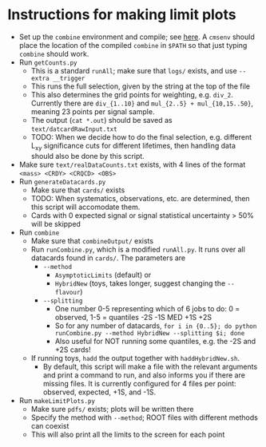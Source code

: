 # Instructions for making limit plots

  * Set up the `combine` environment and compile; see [here](http://cms-analysis.github.io/HiggsAnalysis-CombinedLimit/). A `cmsenv` should place the location of the compiled `combine` in `$PATH` so that just typing `combine` should work.
  * Run `getCounts.py`
      * This is a standard `runAll`; make sure that `logs/` exists, and use `--extra __trigger`
      * This runs the full selection, given by the string at the top of the file
      * This also determines the grid points for weighting, e.g. `div_2`. Currently there are `div_{1..10}` and `mul_{2..5} + mul_{10,15..50}`, meaning 23 points per signal sample.
      * The output (`cat *.out`) should be saved as `text/datcardRawInput.txt`
      * TODO: When we decide how to do the final selection, e.g. different L<sub>xy</sub> significance cuts for different lifetimes, then handling data should also be done by this script.
  * Make sure `text/realDataCounts.txt` exists, with 4 lines of the format `<mass> <CRDY> <CRQCD> <OBS>`
  * Run `generateDatacards.py`
      * Make sure that `cards/` exists
      * TODO: When systematics, observations, etc. are determined, then this script will accomodate them.
      * Cards with 0 expected signal or signal statistical uncertainty > 50% will be skipped
  * Run `combine`
      * Make sure that `combineOutput/` exists
      * Run `runCombine.py`, which is a modified `runAll.py`. It runs over all datacards found in `cards/`. The parameters are
        * `--method`
            * `AsymptoticLimits` (default) or
            * `HybridNew` (toys, takes longer, suggest changing the `--flavour`)
        * `--splitting`
            * One number 0-5 representing which of 6 jobs to do: 0 = observed, 1-5 = quantiles -2S -1S MED +1S +2S
            * So for any number of datacards, `for i in {0..5}; do python runCombine.py --method HybridNew --splitting $i; done`
            * Also useful for NOT running some quantiles, e.g. the -2S and +2S cards!
      * If running toys, `hadd` the output together with `haddHybridNew.sh`.
        * By default, this script will make a file with the relevant arguments and print a command to run, and also informs you if there are missing files. It is currently configured for 4 files per point: observed, expected, +1S, and -1S.
  * Run `makeLimitPlots.py`
      * Make sure `pdfs/` exists; plots will be written there
      * Specify the method with `--method`; ROOT files with different methods can coexist
      * This will also print all the limits to the screen for each point
